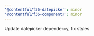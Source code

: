 ```yaml
---
'@contentful/f36-datepicker': minor
'@contentful/f36-components': minor
---
```


Update datepicker dependency, fix styles
